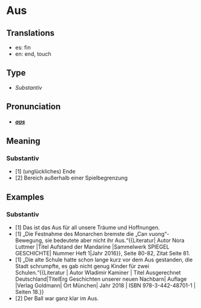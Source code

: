 # Aus
## Translations
- es: fin
- en: end, touch
## Type
- _Substantiv_
## Pronunciation
- **_[aʊ̯s](https://commons.wikimedia.org/wiki/File:De-Aus.ogg)_**
## Meaning
### Substantiv
- [1] (unglückliches) Ende
- [2] Bereich außerhalb einer Spielbegrenzung
## Examples
### Substantiv
- [1] Das ist das Aus für all unsere Träume und Hoffnungen.
- [1] „Die Festnahme des Monarchen bremste die „Can vuong“-Bewegung, sie bedeutete aber nicht ihr Aus.“<ref>{{Literatur| Autor Nora Luttmer |Titel Aufstand der Mandarine |Sammelwerk SPIEGEL GESCHICHTE| Nummer Heft 1|Jahr 2016}}, Seite 80-82, Zitat Seite 81.</ref>
- [1] „Die alte Schule hatte schon lange kurz vor dem Aus gestanden, die Stadt schrumpfte, es gab nicht genug Kinder für zwei Schulen.“<ref>{{Literatur | Autor Wladimir Kaminer | Titel Ausgerechnet Deutschland|TitelErg Geschichten unserer neuen Nachbarn| Auflage |Verlag Goldmann| Ort München| Jahr 2018 | ISBN 978-3-442-48701-1 | Seiten 18.}}</ref>
- [2] Der Ball war ganz klar im Aus.
